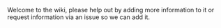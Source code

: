 Welcome to the wiki, please help out by adding more information to it or request information via an issue so we can add it.